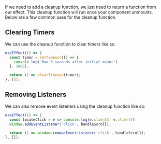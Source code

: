 If we need to add a cleanup function, we just need to return a function from our effect.
This cleanup function will run once your component unmounts. Below are a few common uses for the cleanup function.

## Clearing Timers

We can use the cleanup function to clear timers like so:

```jsx
useEffect(() => {
  const timer = setTimeout(() => {
    console.log('Run 5 seconds after initial mount')
  }, 5000);

  return () => clearTimeout(timer);
}, []);
```

## Removing Listeners

We can also remove event listeners using the cleanup function like so:

```jsx
useEffect(() => {
  const locateClick = e => console.log(e.clientX, e.clientY)
  window.addEventListener('click', handleScroll);

  return () => window.removeEventListener('click', handleScroll);
}, []);
```

